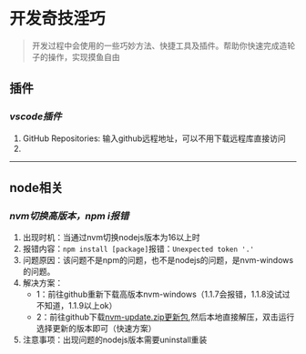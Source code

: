 # 开发奇技淫巧
  > 开发过程中会使用的一些巧妙方法、快捷工具及插件。帮助你快速完成造轮子的操作，实现摸鱼自由

## 插件
### *vscode插件*
  1. GitHub Repositories: 输入github远程地址，可以不用下载远程库直接访问 
  2. 

-----

## node相关
### *nvm切换高版本，npm i报错*
  1. 出现时机：当通过nvm切换nodejs版本为16以上时
  2. 报错内容：`npm install [package]`报错：`Unexpected token '.'`
  3. 问题原因：该问题不是npm的问题，也不是nodejs的问题，是nvm-windows的问题。
  4. 解决方案：
      - 1：前往github重新下载高版本nvm-windows（1.1.7会报错，1.1.8没试过不知道，1.1.9以上ok）
      - 2：前往github下载[nvm-update.zip更新包](https://github.com/coreybutler/nvm-windows/releases),然后本地直接解压，双击运行选择更新的版本即可（快速方案）
  5. 注意事项：出现问题的nodejs版本需要uninstall重装